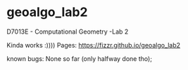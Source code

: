 # geoalgo_lab2
D7013E - Computational Geometry -Lab 2

Kinda works :))))
Pages: https://fizzr.github.io/geoalgo_lab2

known bugs:
None so far (only halfway done tho);